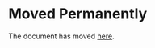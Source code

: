 # Moved Permanently

The document has moved
[here](https://www.nytimes3xbfgragh.onion/es/2017/12/14/espanol/cultura/disney-adquisicion-21st-century-fox.html).
